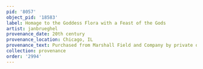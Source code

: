 ```yaml
---
pid: '8057'
object_pid: '18583'
label: Homage to the Goddess Flora with a Feast of the Gods
artist: janbrueghel
provenance_date: 20th century
provenance_location: Chicago, IL
provenance_text: Purchased from Marshall Field and Company by private owner.
collection: provenance
order: '2994'
---
```

